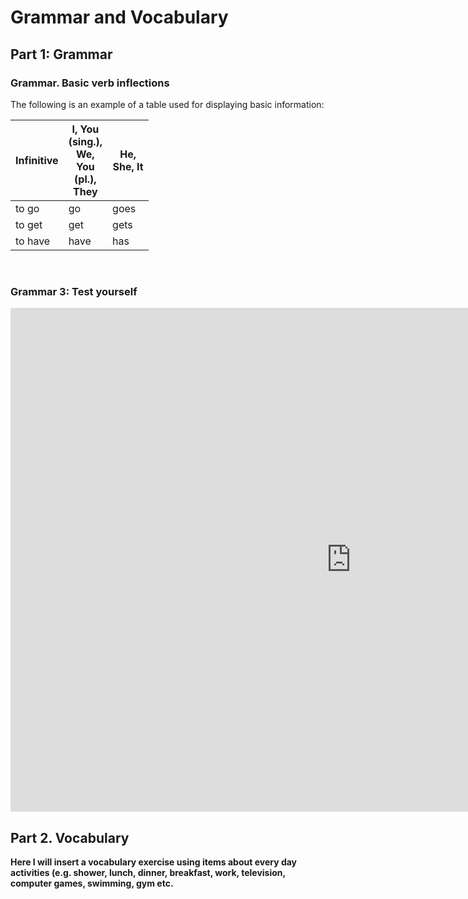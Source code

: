 <h1>Grammar and Vocabulary</h1>
<h2>Part 1: Grammar</h2>

<h3>Grammar. Basic verb inflections</h3>
<p>The following is an example of a table used for displaying basic information:</p>
  <table class="table table-striped">
    <thead>
      <tr>
        <th>Infinitive</th>
        <th>I, You (sing.), We, You (pl.), They</th>
        <th>He, She, It</th>
      </tr>
    </thead>
  <tbody>
<tr>
<td style="width: 50px;">to go</td>
<td style="width: 50px;">go</td>
<td style="width: 50px;">goes</td>
</tr>
<tr>
<td style="width: 50px;">to get</td>
<td style="width: 50px;">get</td>
<td style="width: 50px;">gets</td>
</tr>
<tr>
<td style="width: 50px;">to have</td>
<td style="width: 50px;">have</td>
<td style="width: 50px;">has</td>
</tr>
</tbody>
</table>
<p>&nbsp;</p>

<h3>Grammar 3: Test yourself</h3>
<iframe src="https://h5p.org/h5p/embed/5896" width="1090" height="806" frameborder="0" allowfullscreen="allowfullscreen" allow="geolocation *; microphone *; camera *; midi *; encrypted-media *"></iframe><script src="https://h5p.org/sites/all/modules/h5p/library/js/h5p-resizer.js" charset="UTF-8"></script>

<h2>Part 2. Vocabulary</h2>
<p><strong>Here I will insert a vocabulary exercise using items about every day activities (e.g. shower, lunch, dinner, breakfast, work, television, computer games, swimming, gym etc.</strong></p>


